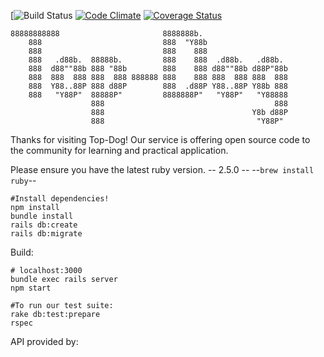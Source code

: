 [![Build Status](https://codeship.com/projects/<4e950cd0-084b-0136-da1b-46f3ea952830>/status?branch=master)
[![Code Climate](https://codeclimate.com/github/<nickwgiannini>/<top-dog>/badges/gpa.svg)](https://codeclimate.com/github/<nickwgiannini>/<top-dog>)
[![Coverage Status](https://coveralls.io/repos/github/<YOUR_GITHUB_USERNAME>/<top-dog>/badge.svg?branch=master)](https://coveralls.io/github/<YOUR_GITHUB_USERNAME>/<top-dog>?branch=master)

```
88888888888                       8888888b.                    
    888                           888  "Y88b                   
    888                           888    888                   
    888   .d88b.  88888b.         888    888  .d88b.   .d88b.  
    888  d88""88b 888 "88b        888    888 d88""88b d88P"88b
    888  888  888 888  888 888888 888    888 888  888 888  888
    888  Y88..88P 888 d88P        888  .d88P Y88..88P Y88b 888
    888   "Y88P"  88888P"         8888888P"   "Y88P"   "Y88888
                  888                                      888
                  888                                 Y8b d88P
                  888                                  "Y88P"
```
Thanks for visiting Top-Dog! Our service is offering open source code to the community for learning and practical application.

Please ensure you have the latest ruby version.
 --        2.5.0      --
 --`brew install ruby`--
```
#Install dependencies!
npm install
bundle install
rails db:create
rails db:migrate
```
Build:
```
# localhost:3000
bundle exec rails server
npm start
```
```
#To run our test suite:
rake db:test:prepare
rspec
```

API provided by:
